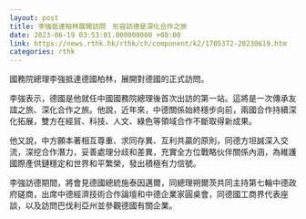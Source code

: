 ```yaml
---
layout: post
title: 李強抵達柏林展開訪問　形容訪德是深化合作之旅
date: 2023-06-19 03:53:01.000000000 +08:00
link: https://news.rthk.hk/rthk/ch/component/k2/1705372-20230619.htm
categories: rthk
---
```


國務院總理李強抵達德國柏林，展開對德國的正式訪問。

李強表示，德國是他就任中國國務院總理後首次出訪的第一站。這將是一次傳承友誼之旅、深化合作之旅。他說，近年來，中德關係始終穩步向前，兩國合作持續深化拓展，雙方在經貿、科技、人文、綠色等領域合作不斷取得新成果。

他又說，中方願本著相互尊重、求同存異、互利共贏的原則，同德方坦誠深入交流，深挖合作潛力，妥善處理分歧和差異，充實全方位戰略伙伴關係內涵，為維護國際產供鏈穩定和世界和平繁榮，發出積極有力信號。

李強訪德期間，將會見德國總統施泰因邁爾，同總理朔爾茨共同主持第七輪中德政府磋商，出席中德經濟技術合作論壇和中德企業家圓桌會，同德國工商界代表座談，以及訪問巴伐利亞州並參觀德國有關企業。
